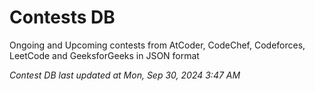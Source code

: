 # Contests DB

Ongoing and Upcoming contests from AtCoder, CodeChef, Codeforces, LeetCode and GeeksforGeeks in JSON format

*Contest DB last updated at Mon, Sep 30, 2024 3:47 AM*  
